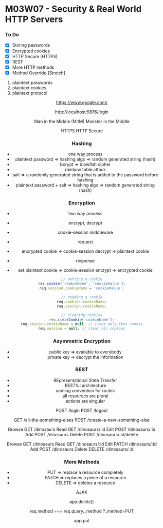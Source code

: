 # M03W07 - Security & Real World HTTP Servers

### To Do
- [x] Storing passwords
- [x] Encrypted cookies
- [x] HTTP Secure (HTTPS)
- [x] REST
- [x] More HTTP methods
- [x] Method Override [Stretch]

1. plaintext passwords
2. plaintext cookies
3. plaintext protocol

<div></div>
<header>
<footer>


https://www.google.com/

http://localhost:9876/login

Man in the Middle (MitM)
Monster in the Middle

HTTPS HTTP Secure

### Hashing
* one way process
* plaintext password => hashing algo => random generated string (hash)
* bcrypt => blowfish cipher
* rainbow table attack
* salt => a randomly generated string that is added to the password before hashing
* plaintext password + salt => hashing algo => random generated string (hash)

### Encryption
* two way process
* encrypt, decrypt
* cookie-session middleware

* request
* encrypted cookie => cookie-session decrypt => plaintext cookie
* response
* set plaintext cookie => cookie-session encrypt => encrypted cookie


```js
// setting a cookie
res.cookie('cookieName', 'cookieValue');
req.session.cookieName = 'cookieValue';

// reading a cookie
req.cookies.cookieName;
req.session.cookieName;

// clearing cookies
res.clearCookie('cookieName');
req.session.cookieName = null; // clear only that cookie
req.session = null; // clear all cookies
```

### Asymmetric Encryption
* public key => available to everybody
* private key => decrypt the information

### REST
* REpresentational State Transfer
* RESTful architecture
* naming convention for routes
* all resources are plural
* actions are singular

POST /login
POST /logout

GET /all-the-something-elses
POST /create-a-new-something-else

Browse  GET   /dinosaurs
Read    GET   /dinosaurs/:id
Edit    POST  /dinosaurs/:id
Add     POST  /dinosaurs
Delete  POST  /dinosaurs/:id/delete

Browse  GET     /dinosaurs
Read    GET     /dinosaurs/:id
Edit    PATCH   /dinosaurs/:id
Add     POST    /dinosaurs
Delete  DELETE  /dinosaurs/:id

### More Methods
* PUT => replace a resource completely
* PATCH => replaces a piece of a resource
* DELETE => deletes a resource

AJAX

app.delete()

req.method === req.query._method
?_method=PUT

app.put

